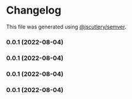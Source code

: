 # Changelog

This file was generated using [@jscutlery/semver](https://github.com/jscutlery/semver).

### 0.0.1 (2022-08-04)

### 0.0.1 (2022-08-04)

### 0.0.1 (2022-08-04)

### 0.0.1 (2022-08-04)
